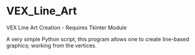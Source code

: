 # VEX_Line_Art
VEX Line Art Creation - Requires Tkinter Module

A very simple Python script, this program allows one to create line-based graphics; working from the vertices.


